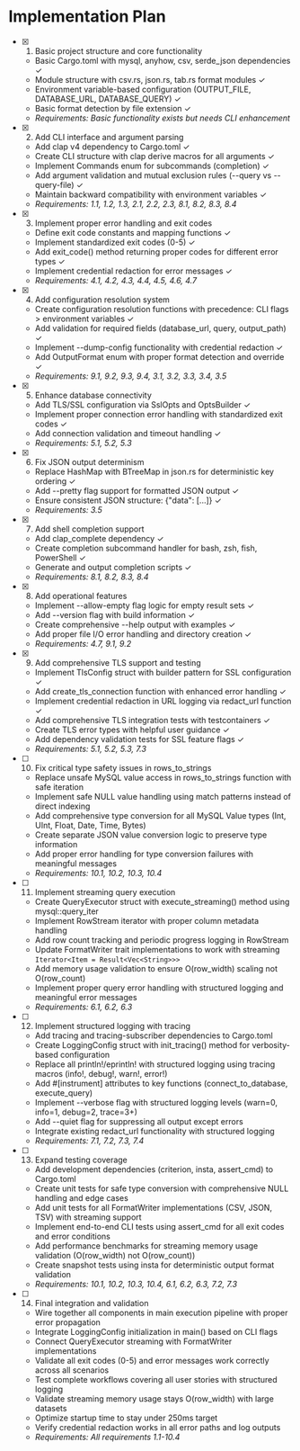 # Implementation Plan

- [x] 1. Basic project structure and core functionality

  - Basic Cargo.toml with mysql, anyhow, csv, serde_json dependencies ✓
  - Module structure with csv.rs, json.rs, tab.rs format modules ✓
  - Environment variable-based configuration (OUTPUT_FILE, DATABASE_URL, DATABASE_QUERY) ✓
  - Basic format detection by file extension ✓
  - _Requirements: Basic functionality exists but needs CLI enhancement_

- [x] 2. Add CLI interface and argument parsing

  - Add clap v4 dependency to Cargo.toml ✓
  - Create CLI structure with clap derive macros for all arguments ✓
  - Implement Commands enum for subcommands (completion) ✓
  - Add argument validation and mutual exclusion rules (--query vs --query-file) ✓
  - Maintain backward compatibility with environment variables ✓
  - _Requirements: 1.1, 1.2, 1.3, 2.1, 2.2, 2.3, 8.1, 8.2, 8.3, 8.4_

- [x] 3. Implement proper error handling and exit codes

  - Define exit code constants and mapping functions ✓
  - Implement standardized exit codes (0-5) ✓
  - Add exit_code() method returning proper codes for different error types ✓
  - Implement credential redaction for error messages ✓
  - _Requirements: 4.1, 4.2, 4.3, 4.4, 4.5, 4.6, 4.7_

- [x] 4. Add configuration resolution system

  - Create configuration resolution functions with precedence: CLI flags > environment variables ✓
  - Add validation for required fields (database_url, query, output_path) ✓
  - Implement --dump-config functionality with credential redaction ✓
  - Add OutputFormat enum with proper format detection and override ✓
  - _Requirements: 9.1, 9.2, 9.3, 9.4, 3.1, 3.2, 3.3, 3.4, 3.5_

- [x] 5. Enhance database connectivity

  - Add TLS/SSL configuration via SslOpts and OptsBuilder ✓
  - Implement proper connection error handling with standardized exit codes ✓
  - Add connection validation and timeout handling ✓
  - _Requirements: 5.1, 5.2, 5.3_

- [x] 6. Fix JSON output determinism

  - Replace HashMap with BTreeMap in json.rs for deterministic key ordering ✓
  - Add --pretty flag support for formatted JSON output ✓
  - Ensure consistent JSON structure: {"data": [...]} ✓
  - _Requirements: 3.5_

- [x] 7. Add shell completion support

  - Add clap_complete dependency ✓
  - Create completion subcommand handler for bash, zsh, fish, PowerShell ✓
  - Generate and output completion scripts ✓
  - _Requirements: 8.1, 8.2, 8.3, 8.4_

- [x] 8. Add operational features

  - Implement --allow-empty flag logic for empty result sets ✓
  - Add --version flag with build information ✓
  - Create comprehensive --help output with examples ✓
  - Add proper file I/O error handling and directory creation ✓
  - _Requirements: 4.7, 9.1, 9.2_

- [x] 9. Add comprehensive TLS support and testing

  - Implement TlsConfig struct with builder pattern for SSL configuration ✓
  - Add create_tls_connection function with enhanced error handling ✓
  - Implement credential redaction in URL logging via redact_url function ✓
  - Add comprehensive TLS integration tests with testcontainers ✓
  - Create TLS error types with helpful user guidance ✓
  - Add dependency validation tests for SSL feature flags ✓
  - _Requirements: 5.1, 5.2, 5.3, 7.3_

- [ ] 10. Fix critical type safety issues in rows_to_strings

  - Replace unsafe MySQL value access in rows_to_strings function with safe iteration
  - Implement safe NULL value handling using match patterns instead of direct indexing
  - Add comprehensive type conversion for all MySQL Value types (Int, UInt, Float, Date, Time, Bytes)
  - Create separate JSON value conversion logic to preserve type information
  - Add proper error handling for type conversion failures with meaningful messages
  - _Requirements: 10.1, 10.2, 10.3, 10.4_

- [ ] 11. Implement streaming query execution

  - Create QueryExecutor struct with execute_streaming() method using mysql::query_iter
  - Implement RowStream iterator with proper column metadata handling
  - Add row count tracking and periodic progress logging in RowStream
  - Update FormatWriter trait implementations to work with streaming `Iterator<Item = Result<Vec<String>>>`
  - Add memory usage validation to ensure O(row_width) scaling not O(row_count)
  - Implement proper query error handling with structured logging and meaningful error messages
  - _Requirements: 6.1, 6.2, 6.3_

- [ ] 12. Implement structured logging with tracing

  - Add tracing and tracing-subscriber dependencies to Cargo.toml
  - Create LoggingConfig struct with init_tracing() method for verbosity-based configuration
  - Replace all println!/eprintln! with structured logging using tracing macros (info!, debug!, warn!, error!)
  - Add #[instrument] attributes to key functions (connect_to_database, execute_query)
  - Implement --verbose flag with structured logging levels (warn=0, info=1, debug=2, trace=3+)
  - Add --quiet flag for suppressing all output except errors
  - Integrate existing redact_url functionality with structured logging
  - _Requirements: 7.1, 7.2, 7.3, 7.4_

- [ ] 13. Expand testing coverage

  - Add development dependencies (criterion, insta, assert_cmd) to Cargo.toml
  - Create unit tests for safe type conversion with comprehensive NULL handling and edge cases
  - Add unit tests for all FormatWriter implementations (CSV, JSON, TSV) with streaming support
  - Implement end-to-end CLI tests using assert_cmd for all exit codes and error conditions
  - Add performance benchmarks for streaming memory usage validation (O(row_width) not O(row_count))
  - Create snapshot tests using insta for deterministic output format validation
  - _Requirements: 10.1, 10.2, 10.3, 10.4, 6.1, 6.2, 6.3, 7.2, 7.3_

- [ ] 14. Final integration and validation

  - Wire together all components in main execution pipeline with proper error propagation
  - Integrate LoggingConfig initialization in main() based on CLI flags
  - Connect QueryExecutor streaming with FormatWriter implementations
  - Validate all exit codes (0-5) and error messages work correctly across all scenarios
  - Test complete workflows covering all user stories with structured logging
  - Validate streaming memory usage stays O(row_width) with large datasets
  - Optimize startup time to stay under 250ms target
  - Verify credential redaction works in all error paths and log outputs
  - _Requirements: All requirements 1.1-10.4_
